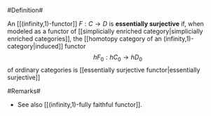 

#Definition#

An [[(infinity,1)-functor]] $F : C \to D$ is **essentially surjective** if, when modeled as a functor of [[simplicially enriched category|simplicially enriched categories]], the [[homotopy category of an (infinity,1)-category|induced]]
functor 
$$
  h F_0 : h C_0 \to h D_0
$$ 
of ordinary categories is [[essentially surjective functor|essentially surjective]]

#Remarks#

* See also [[(infinity,1)-fully faithful functor]].